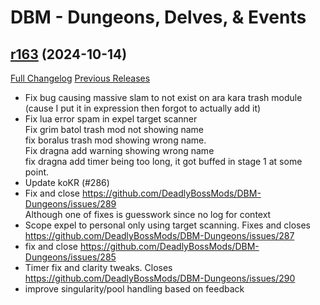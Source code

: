 # DBM - Dungeons, Delves, & Events

## [r163](https://github.com/DeadlyBossMods/DBM-Dungeons/tree/r163) (2024-10-14)
[Full Changelog](https://github.com/DeadlyBossMods/DBM-Dungeons/compare/r161...r163) [Previous Releases](https://github.com/DeadlyBossMods/DBM-Dungeons/releases)

- Fix bug causing massive slam to not exist on ara kara trash module (cause I put it in expression then forgot to actually add it)  
- Fix lua error spam in expel target scanner  
    Fix grim batol trash mod not showing name  
    fix boralus trash mod showing wrong name.  
    Fix dragna add warning showing wrong name  
    fix dragna add timer being too long, it got buffed in stage 1 at some point.  
- Update koKR (#286)  
- Fix and close https://github.com/DeadlyBossMods/DBM-Dungeons/issues/289  
    Although one of fixes is guesswork since no log for context  
- Scope expel to personal only using target scanning. Fixes and closes https://github.com/DeadlyBossMods/DBM-Dungeons/issues/287  
- fix and close https://github.com/DeadlyBossMods/DBM-Dungeons/issues/285  
- Timer fix and clarity tweaks. Closes https://github.com/DeadlyBossMods/DBM-Dungeons/issues/290  
- improve singularity/pool handling based on feedback  
